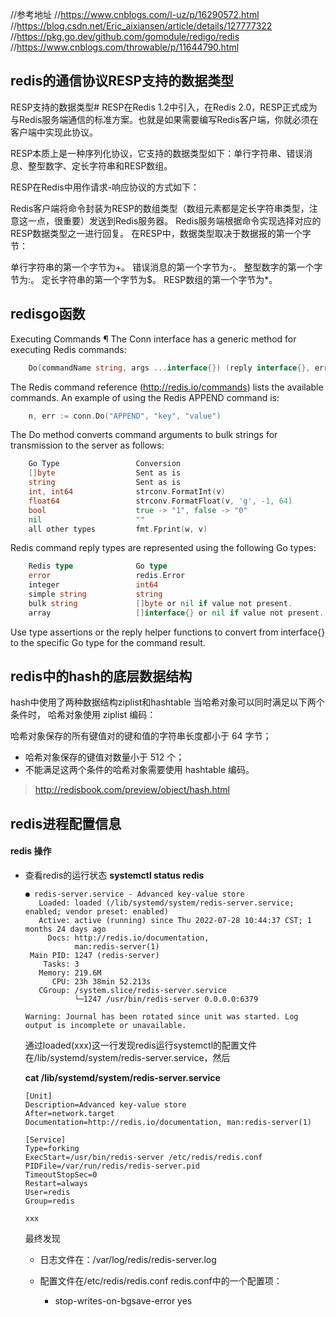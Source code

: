 
//参考地址
//https://www.cnblogs.com/l-uz/p/16290572.html
//https://blog.csdn.net/Eric_aixiansen/article/details/127777322
//https://pkg.go.dev/github.com/gomodule/redigo/redis
//https://www.cnblogs.com/throwable/p/11644790.html

## redis的通信协议RESP支持的数据类型

RESP支持的数据类型#
RESP在Redis 1.2中引入，在Redis 2.0，RESP正式成为与Redis服务端通信的标准方案。也就是如果需要编写Redis客户端，你就必须在客户端中实现此协议。

RESP本质上是一种序列化协议，它支持的数据类型如下：单行字符串、错误消息、整型数字、定长字符串和RESP数组。

RESP在Redis中用作请求-响应协议的方式如下：

Redis客户端将命令封装为RESP的数组类型（数组元素都是定长字符串类型，注意这一点，很重要）发送到Redis服务器。
Redis服务端根据命令实现选择对应的RESP数据类型之一进行回复。
在RESP中，数据类型取决于数据报的第一个字节：

单行字符串的第一个字节为+。
错误消息的第一个字节为-。
整型数字的第一个字节为:。
定长字符串的第一个字节为$。
RESP数组的第一个字节为*。

## redisgo函数

Executing Commands ¶
The Conn interface has a generic method for executing Redis commands:

```go
    Do(commandName string, args ...interface{}) (reply interface{}, err error)
```
The Redis command reference (http://redis.io/commands) lists the available commands. An example of using the Redis APPEND command is:
```go
    n, err := conn.Do("APPEND", "key", "value")
```

The Do method converts command arguments to bulk strings for transmission to the server as follows:
```go
    Go Type                 Conversion
    []byte                  Sent as is
    string                  Sent as is
    int, int64              strconv.FormatInt(v)
    float64                 strconv.FormatFloat(v, 'g', -1, 64)
    bool                    true -> "1", false -> "0"
    nil                     ""
    all other types         fmt.Fprint(w, v)
```
Redis command reply types are represented using the following Go types:
```go
    Redis type              Go type
    error                   redis.Error
    integer                 int64
    simple string           string
    bulk string             []byte or nil if value not present.
    array                   []interface{} or nil if value not present.
```
Use type assertions or the reply helper functions to convert from interface{} to the specific Go type for the command result.

## redis中的hash的底层数据结构

hash中使用了两种数据结构ziplist和hashtable
当哈希对象可以同时满足以下两个条件时， 哈希对象使用 ziplist 编码：

哈希对象保存的所有键值对的键和值的字符串长度都小于 64 字节；
* 哈希对象保存的键值对数量小于 512 个；
* 不能满足这两个条件的哈希对象需要使用 hashtable 编码。
>http://redisbook.com/preview/object/hash.html

## redis进程配置信息

#### redis 操作

* 查看redis的运行状态
  **systemctl status redis**

  ```linux
  ● redis-server.service - Advanced key-value store
     Loaded: loaded (/lib/systemd/system/redis-server.service; enabled; vendor preset: enabled)
     Active: active (running) since Thu 2022-07-28 10:44:37 CST; 1 months 24 days ago
       Docs: http://redis.io/documentation,
             man:redis-server(1)
   Main PID: 1247 (redis-server)
      Tasks: 3
     Memory: 219.6M
        CPU: 23h 38min 52.213s
     CGroup: /system.slice/redis-server.service
             └─1247 /usr/bin/redis-server 0.0.0.0:6379         
  
  Warning: Journal has been rotated since unit was started. Log output is incomplete or unavailable.
  
  ```

  通过loaded(xxx)这一行发现redis运行systemctl的配置文件在/lib/systemd/system/redis-server.service，然后

  **cat /lib/systemd/system/redis-server.service**

  ```
  [Unit]
  Description=Advanced key-value store
  After=network.target
  Documentation=http://redis.io/documentation, man:redis-server(1)
  
  [Service]
  Type=forking
  ExecStart=/usr/bin/redis-server /etc/redis/redis.conf
  PIDFile=/var/run/redis/redis-server.pid
  TimeoutStopSec=0
  Restart=always
  User=redis
  Group=redis
  
  xxx
  ```

  最终发现
  * 日志文件在：/var/log/redis/redis-server.log 
  * 配置文件在/etc/redis/redis.conf
    redis.conf中的一个配置项：

      * stop-writes-on-bgsave-error yes
